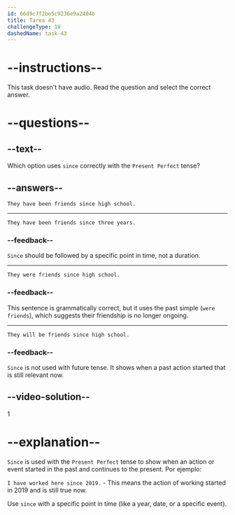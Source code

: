 ```yaml
---
id: 66d9c7f2be5c9236e9a2404b
title: Tarea 43
challengeType: 19
dashedName: task-43
---
```


# --instructions--

This task doesn't have audio. Read the question and select the correct answer.

# --questions--

## --text--

Which option uses `since` correctly with the `Present Perfect` tense?

## --answers--

`They have been friends since high school.`

---

`They have been friends since three years.`

### --feedback--

`Since` should be followed by a specific point in time, not a duration.

---

`They were friends since high school.`

### --feedback--

This sentence is grammatically correct, but it uses the past simple (`were friends`), which suggests their friendship is no longer ongoing.

---

`They will be friends since high school.`

### --feedback--

`Since` is not used with future tense. It shows when a past action started that is still relevant now.

## --video-solution--

1

# --explanation--

`Since` is used with the `Present Perfect` tense to show when an action or event started in the past and continues to the present. Por ejemplo:

`I have worked here since 2019.` - This means the action of working started in 2019 and is still true now.

Use `since` with a specific point in time (like a year, date, or a specific event).
